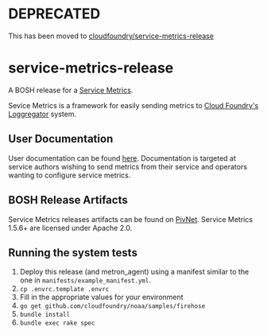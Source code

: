 # DEPRECATED
This has been moved to [cloudfoundry/service-metrics-release](https://github.com/cloudfoundry/service-metrics-release)

# service-metrics-release

A BOSH release for a [Service Metrics](https://github.com/pivotal-cf/service-metrics).

Sevice Metrics is a framework for easily sending metrics to [Cloud Foundry's Loggregator](https://github.com/cloudfoundry/loggregator) system.

## User Documentation

User documentation can be found [here](https://docs.pivotal.io/svc-sdk/service-metrics). Documentation is targeted at service authors wishing to send metrics from their service and operators wanting to configure service metrics.

## BOSH Release Artifacts

Service Metrics releases artifacts can be found on [PivNet](https://network.pivotal.io/products/service-metrics-sdk). Service Metrics 1.5.6+ are licensed under Apache 2.0.

## Running the system tests

1. Deploy this release (and metron_agent) using a manifest similar to the one in `manifests/example_manifest.yml`.
1. `cp .envrc.template .envrc`
1. Fill in the appropriate values for your environment
1. `go get github.com/cloudfoundry/noaa/samples/firehose`
1. `bundle install`
1. `bundle exec rake spec`
